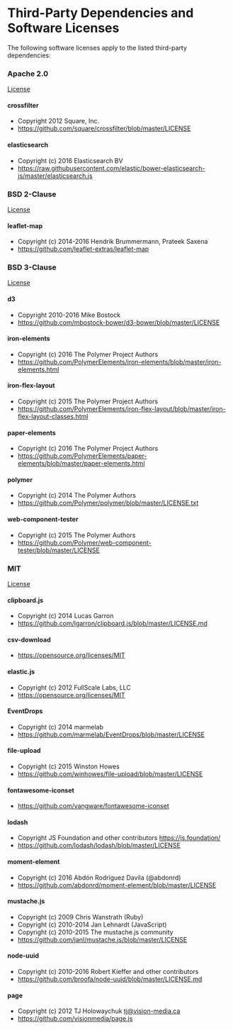 # Third-Party Dependencies and Software Licenses

The following software licenses apply to the listed third-party dependencies:

### Apache 2.0

[License](https://github.com/NextCenturyCorporation/digapp-ht/blob/master/THIRD-PARTY-LICENSES/APACHE-2.0)

#### crossfilter
- Copyright 2012 Square, Inc.
- https://github.com/square/crossfilter/blob/master/LICENSE

#### elasticsearch
- Copyright (c) 2016 Elasticsearch BV
- https://raw.githubusercontent.com/elastic/bower-elasticsearch-js/master/elasticsearch.js

### BSD 2-Clause

[License](https://github.com/NextCenturyCorporation/digapp-ht/blob/master/THIRD-PARTY-LICENSES/BSD-2-CLAUSE)

#### leaflet-map
- Copyright (c) 2014-2016 Hendrik Brummermann, Prateek Saxena
- https://github.com/leaflet-extras/leaflet-map

### BSD 3-Clause

[License](https://github.com/NextCenturyCorporation/digapp-ht/blob/master/THIRD-PARTY-LICENSES/BSD-3-CLAUSE)

#### d3
- Copyright 2010-2016 Mike Bostock
- https://github.com/mbostock-bower/d3-bower/blob/master/LICENSE

#### iron-elements
- Copyright (c) 2016 The Polymer Project Authors
- https://github.com/PolymerElements/iron-elements/blob/master/iron-elements.html

#### iron-flex-layout
- Copyright (c) 2015 The Polymer Project Authors
- https://github.com/PolymerElements/iron-flex-layout/blob/master/iron-flex-layout-classes.html

#### paper-elements
- Copyright (c) 2016 The Polymer Project Authors
- https://github.com/PolymerElements/paper-elements/blob/master/paper-elements.html

#### polymer
- Copyright (c) 2014 The Polymer Authors
- https://github.com/Polymer/polymer/blob/master/LICENSE.txt

#### web-component-tester
- Copyright (c) 2015 The Polymer Authors
- https://github.com/Polymer/web-component-tester/blob/master/LICENSE

### MIT

[License](https://github.com/NextCenturyCorporation/digapp-ht/blob/master/THIRD-PARTY-LICENSES/MIT)

#### clipboard.js
- Copyright (c) 2014 Lucas Garron
- https://github.com/lgarron/clipboard.js/blob/master/LICENSE.md

#### csv-download
- https://opensource.org/licenses/MIT

#### elastic.js
- Copyright (c) 2012 FullScale Labs, LLC
- https://opensource.org/licenses/MIT

#### EventDrops
- Copyright (c) 2014 marmelab
- https://github.com/marmelab/EventDrops/blob/master/LICENSE

#### file-upload
- Copyright (c) 2015 Winston Howes
- https://github.com/winhowes/file-upload/blob/master/LICENSE

#### fontawesome-iconset
- https://github.com/vangware/fontawesome-iconset

#### lodash
- Copyright JS Foundation and other contributors <https://js.foundation/>
- https://github.com/lodash/lodash/blob/master/LICENSE

#### moment-element
- Copyright (c) 2016 Abdón Rodríguez Davila (@abdonrd)
- https://github.com/abdonrd/moment-element/blob/master/LICENSE

#### mustache.js
- Copyright (c) 2009 Chris Wanstrath (Ruby)
- Copyright (c) 2010-2014 Jan Lehnardt (JavaScript)
- Copyright (c) 2010-2015 The mustache.js community
- https://github.com/janl/mustache.js/blob/master/LICENSE

#### node-uuid
- Copyright (c) 2010-2016 Robert Kieffer and other contributors
- https://github.com/broofa/node-uuid/blob/master/LICENSE.md

#### page
- Copyright (c) 2012 TJ Holowaychuk <tj@vision-media.ca>
- https://github.com/visionmedia/page.js

